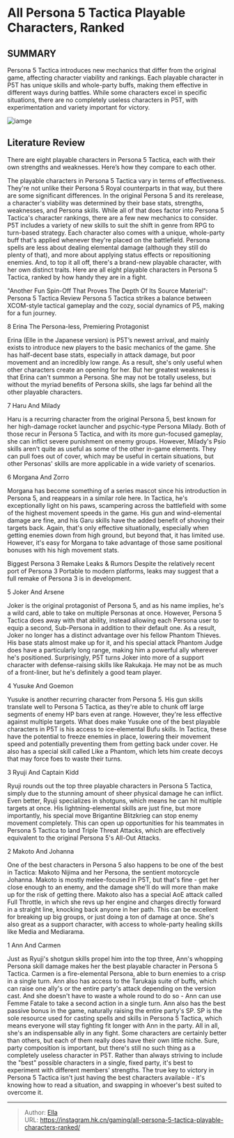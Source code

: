# All Persona 5 Tactica Playable Characters, Ranked


## SUMMARY 


 Persona 5 Tactica introduces new mechanics that differ from the original game, affecting character viability and rankings. 
 Each playable character in P5T has unique skills and whole-party buffs, making them effective in different ways during battles. 
 While some characters excel in specific situations, there are no completely useless characters in P5T, with experimentation and variety important for victory. 

![iamge](https://static1.srcdn.com/wordpress/wp-content/uploads/2023/11/_1-all-persona-5-tactica-playable-characters-ranked.jpg)

## Literature Review

There are eight playable characters in Persona 5 Tactica, each with their own strengths and weaknesses. Here’s how they compare to each other.




The playable characters in Persona 5 Tactica vary in terms of effectiveness. They&#39;re not unlike their Persona 5 Royal counterparts in that way, but there are some significant differences. In the original Persona 5 and its rerelease, a character&#39;s viability was determined by their base stats, strengths, weaknesses, and Persona skills. While all of that does factor into Persona 5 Tactica&#39;s character rankings, there are a few new mechanics to consider.
P5T includes a variety of new skills to suit the shift in genre from RPG to turn-based strategy. Each character also comes with a unique, whole-party buff that&#39;s applied whenever they&#39;re placed on the battlefield. Persona spells are less about dealing elemental damage (although they still do plenty of that), and more about applying status effects or repositioning enemies. And, to top it all off, there&#39;s a brand-new playable character, with her own distinct traits. Here are all eight playable characters in Persona 5 Tactica, ranked by how handy they are in a fight.
            
 
 &#34;Another Fun Spin-Off That Proves The Depth Of Its Source Material&#34;: Persona 5 Tactica Review 
Persona 5 Tactica strikes a balance between XCOM-style tactical gameplay and the cozy, social dynamics of P5, making for a fun journey.












 








 8  Erina 
The Persona-less, Premiering Protagonist
        

Erina (Elle in the Japanese version) is P5T’s newest arrival, and mainly exists to introduce new players to the basic mechanics of the game. She has half-decent base stats, especially in attack damage, but poor movement and an incredibly low range. As a result, she&#39;s only useful when other characters create an opening for her. But her greatest weakness is that Erina can&#39;t summon a Persona. She may not be totally useless, but without the myriad benefits of Persona skills, she lags far behind all the other playable characters.





 7  Haru 
And Milady
        

Haru is a recurring character from the original Persona 5, best known for her high-damage rocket launcher and psychic-type Persona Milady. Both of those recur in Persona 5 Tactica, and with its more gun-focused gameplay, she can inflict severe punishment on enemy groups. However, Milady&#39;s Psio skills aren&#39;t quite as useful as some of the other in-game elements. They can pull foes out of cover, which may be useful in certain situations, but other Personas&#39; skills are more applicable in a wide variety of scenarios.





 6  Morgana 
And Zorro
        

Morgana has become something of a series mascot since his introduction in Persona 5, and reappears in a similar role here. In Tactica, he&#39;s exceptionally light on his paws, scampering across the battlefield with some of the highest movement speeds in the game. His gun and wind-elemental damage are fine, and his Garu skills have the added benefit of shoving their targets back. Again, that&#39;s only effective situationally, especially when getting enemies down from high ground, but beyond that, it has limited use. However, it&#39;s easy for Morgana to take advantage of those same positional bonuses with his high movement stats.
            
 
 Biggest Persona 3 Remake Leaks &amp; Rumors 
Despite the relatively recent port of Persona 3 Portable to modern platforms, leaks may suggest that a full remake of Persona 3 is in development.








 5  Joker 
And Arsene


 







Joker is the original protagonist of Persona 5, and as his name implies, he&#39;s a wild card, able to take on multiple Personas at once. However, Persona 5 Tactica does away with that ability, instead allowing each Persona user to equip a second, Sub-Persona in addition to their default one.
As a result, Joker no longer has a distinct advantage over his fellow Phantom Thieves. His base stats almost make up for it, and his special attack Phantom Judge does have a particularly long range, making him a powerful ally wherever he&#39;s positioned. Surprisingly, P5T turns Joker into more of a support character with defense-raising skills like Rakukaja. He may not be as much of a front-liner, but he&#39;s definitely a good team player.





 4  Yusuke 
And Goemon
        

Yusuke is another recurring character from Persona 5. His gun skills translate well to Persona 5 Tactica, as they&#39;re able to chunk off large segments of enemy HP bars even at range. However, they&#39;re less effective against multiple targets. What does make Yusuke one of the best playable characters in P5T is his access to ice-elemental Bufu skills. In Tactica, these have the potential to freeze enemies in place, lowering their movement speed and potentially preventing them from getting back under cover. He also has a special skill called Like a Phantom, which lets him create decoys that may force foes to waste their turns.







 3  Ryuji 
And Captain Kidd
        

Ryuji rounds out the top three playable characters in Persona 5 Tactica, simply due to the stunning amount of sheer physical damage he can inflict. Even better, Ryuji specializes in shotguns, which means he can hit multiple targets at once. His lightning-elemental skills are just fine, but more importantly, his special move Brigantine Blitzkrieg can stop enemy movement completely. This can open up opportunities for his teammates in Persona 5 Tactica to land Triple Threat Attacks, which are effectively equivalent to the original Persona 5&#39;s All-Out Attacks.





 2  Makoto 
And Johanna
        

One of the best characters in Persona 5 also happens to be one of the best in Tactica: Makoto Nijima and her Persona, the sentient motorcycle Johanna. Makoto is mostly melee-focused in P5T, but that&#39;s fine - get her close enough to an enemy, and the damage she&#39;ll do will more than make up for the risk of getting there.
Makoto also has a special AoE attack called Full Throttle, in which she revs up her engine and charges directly forward in a straight line, knocking back anyone in her path. This can be excellent for breaking up big groups, or just doing a ton of damage at once. She&#39;s also great as a support character, with access to whole-party healing skills like Media and Mediarama.





 1  Ann 
And Carmen


 







Just as Ryuji&#39;s shotgun skills propel him into the top three, Ann&#39;s whopping Persona skill damage makes her the best playable character in Persona 5 Tactica. Carmen is a fire-elemental Persona, able to burn enemies to a crisp in a single turn. Ann also has access to the Tarukaja suite of buffs, which can raise one ally&#39;s or the entire party&#39;s attack depending on the version cast. And she doesn&#39;t have to waste a whole round to do so - Ann can use Femme Fatale to take a second action in a single turn.
Ann also has the best passive bonus in the game, naturally raising the entire party&#39;s SP. SP is the sole resource used for casting spells and skills in Persona 5 Tactica, which means everyone will stay fighting fit longer with Ann in the party. All in all, she&#39;s an indispensable ally in any fight.
Some characters are certainly better than others, but each of them really does have their own little niche. Sure, party composition is important, but there&#39;s still no such thing as a completely useless character in P5T. Rather than always striving to include the &#34;best&#34; possible characters in a single, fixed party, it&#39;s best to experiment with different members&#39; strengths. The true key to victory in Persona 5 Tactica isn&#39;t just having the best characters available - it&#39;s knowing how to read a situation, and swapping in whoever&#39;s best suited to overcome it.


---

> Author: [Ella](https://instagram.hk.cn/)  
> URL: https://instagram.hk.cn/gaming/all-persona-5-tactica-playable-characters-ranked/  

